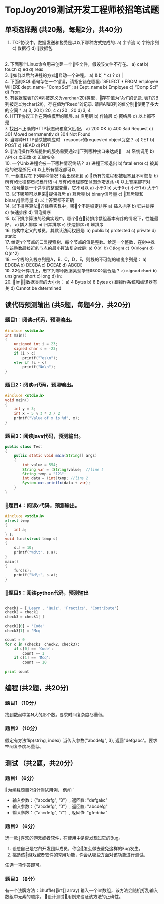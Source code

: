 # TopJoy2019测试开发工程师校招笔试题

## 单项选择题 (共20题，每题2分，共40分)

1. TCP协议中，数据发送和接受是以以下哪种方式完成的.
a) 字节流
b) 字符序列
c) 数据行
d) 数据包
<br/>
2. 下面哪个Linux命令用来创建一个空文件，假设该文件不存在。
a) cat
b) touch
c) ed
d) read
<br/>
3. 如何以后台进程的方式启动一个进程。
a) &
b) *
c) ?
d) |
<br/>
4. 下面的SQL语句存在一个错误，请指出错在哪里:
`SELECT * FROM employee WHERE dept_name="Comp Sci"`;
a) Dept_name
b) Employee
c) “Comp Sci”
d) From
<br/>
5. 有数据库表T的A列被定义为varchar(20)类型，存在值为“Avi”的记录. 表T的B列被定义为char(20)，存在值为”Reed”的记录. 请问A和B列的值分别使用了多大的空间？
a) 3, 20
b) 20, 4
c) 20 , 20
d) 3, 4
<br/>
6. HTTP协议工作在网络模型的哪层.
a) 应用层
b) 传输层
c) 网络层
d) 以上都不是
<br/>
7. 找出不正确的HTTP状态码和意义匹配。
a) 200 OK
b) 400 Bad Request
c) 301 Moved permanently
d) 304 Not Found
<br/>
8. 当哪种HTTP请求被响应时，response的requested object为空？
a) GET
b) POST
c) HEAD
d) PUT
<br/>
9. 访问操作系统提供的服务需要通过下列哪种接口来达成：
a) 系统调用
b) API
c) 库函数
d) 汇编指令
<br/>
10. 一个Unix进程会被一下哪种情况终结？
a) 进程正常退出
b) fatal error
c) 被其他的进程杀死
d) 以上所有情况都可以
<br/>
11. 一组进程在下列哪种情况下会出现死锁
a) 所有的进程都被阻塞且不可恢复
b) 所有的进程都已经被终结
c) 所有的进程都在试图杀死彼此
d) 以上答案都不对
<br/>
12. 信号量是一个共享的整型变量，它不可以
a) 小于0
b) 大于0
c) 小于1
d) 大于1
<br/>
13. 以下哪项可以用来提供互斥
a) 互斥锁
b) binary信号量
c) 互斥锁和binary信号量
d) 以上答案都不正确
<br/>
14. 以下排序算法的经典实现中，哪个不是稳定排序
a) 插入排序
b) 归并排序
c) 快速排序
d) 冒泡排序
<br/>
15. 以下排序算法的经典实现中，哪个在待排序数组基本有序的情况下，性能最好。
a) 插入排序
b) 归并排序
c) 快速排序
d) 堆排序
<br/>
16.	结构中定义的成员，其默认访问权限是:
a) public
b) protected
c) private
d) static
<br/>
17.	给定n个节点的二叉搜索树，每个节点的值是整数。给定一个整数，在树中找与该整数最接近的节点的最小算法复杂度是:
a) O(n) 
b) O(logn)
c) O(nlogn) 
d) O(n^2)
<br/>
18.	一个栈的入栈序列是A，B，C，D，E，则栈的不可能的输出序列是：
a) EDCBA
b) DECBA
c) DCEAB
d) ABCDE
<br/>
19. 32位计算机上，用下列哪种数据类型存储65000最合适？
a) signed short
b) unsigned short
c) long
d) int
<br/>
20. int数据类型的大小为：
a) 4 Bytes
b) 8 Bytes
c) 跟操作系统和编译器有关
d) Cannot be determined
<br/>

## 读代码预测输出 (共5题，每题4分，共20分)

### 题目1：阅读c代码，预测输出。

```c
#include <stdio.h>
int main()
{
    unsigned int i = 23;
    signed char c = -23;
    if (i > c)
        printf("Yes\n");
    else if (i < c)
        printf("No\n");
}
```

### 题目2：阅读c代码，预测输出。

```c
#include <stdio.h>
void main()
{
    int y = 3;
    int x = 5 % 2 * 3 / 2;
    printf("Value of x is %d", x);
}
```

### 题目3：阅读java代码，预测输出。

```java
public class Test 
{ 
    public static void main(String[] args) 
    { 
        int value = 554; 
        String var = (String)value;  //line 1 
        String temp = "123"; 
        int data = (int)temp; //line 2 
        System.out.println(data + var); 
    } 
}
```

### 题目4：阅读c代码，预测输出。

```c
#include <stdio.h>
struct temp
{
    int a;
} s;
void func(struct temp s)
{
    s.a = 10;
    printf("%d\t", s.a);
}
main()
{
    func(s);
    printf("%d\t", s.a);
}
```

### 题目5：阅读python代码，预测输出

```python

check1 = ['Learn', 'Quiz', 'Practice', 'Contribute'] 
check2 = check1 
check3 = check1[:] 
  
check2[0] = 'Code'
check3[1] = 'Mcq'
  
count = 0
for c in (check1, check2, check3): 
    if c[0] == 'Code': 
        count += 1
    if c[1] == 'Mcq': 
        count += 10
  
print count 
```

## 编程 (共2题，共20分)

### 题目1 （10分）

找到数组中第N大的那个数。要求时间复杂度尽量低。

### 题目2 （10分）

假定有方法flip(string, index), 当传入参数("abcdefg", 3), 返回"defgabc"。要求空间复杂度尽量低。

## 测试 （共2题，共20分）

### 题目1 （6分）

为编程题目2设计测试用例。
例如：

* 输入参数：（"abcdefg", "3"）, 返回值: "defgabc"
* 输入参数：（"abcdefg", "0"）, 返回值: "abcdefg"
* 输入参数：（"abcdefg", "7"）, 返回值: "gfedcba"

### 题目2 （6分）

选一款喜欢的游戏或者软件，在使用中是否发现过它的Bug。

1. 设想自己是它的开发团队成员，你会怎么做去避免这样的Bug发生。
2. 挑选该游戏或者软件的常用功能，你会从哪些方面对该功能进行测试。

任选一项作答即可。

### 题目3 （8分）

有一个洗牌方法：Shuffle(int[] array)
输入一个int数组，该方法会随机打乱输入数组中元素的顺序。
设计测试用例来验证该方法的正确性。